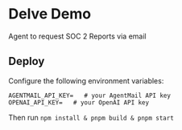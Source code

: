 # Delve Demo

Agent to request SOC 2 Reports via email

## Deploy

Configure the following environment variables:

```env
AGENTMAIL_API_KEY=   # your AgentMail API key
OPENAI_API_KEY=   # your OpenAI API key
```

Then run `npm install & pnpm build & pnpm start`
